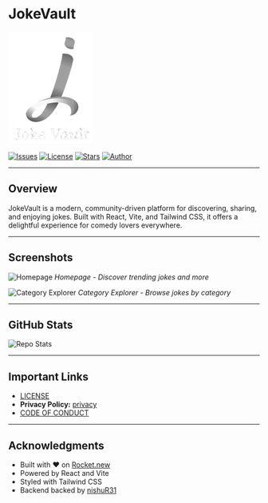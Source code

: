 # JokeVault

![JokeVault Logo](public/favicon.png)

[![Issues](https://img.shields.io/github/issues/nishuR31/jokevault)](https://github.com/nishuR31/jokevault/issues)
[![License](https://img.shields.io/github/license/nishuR31/jokevault)](LICENSE)
[![Stars](https://img.shields.io/github/stars/nishuR31/jokevault?style=social)](https://github.com/nishuR31/jokevault)
[![Author](https://img.shields.io/badge/author-nishuR31-blueviolet)](https://github.com/nishuR31)

---

## Overview

JokeVault is a modern, community-driven platform for discovering, sharing, and enjoying jokes. Built with React, Vite, and Tailwind CSS, it offers a delightful experience for comedy lovers everywhere.

---

## Screenshots

![Homepage](public/screenshots/homepage.png)
_Homepage - Discover trending jokes and more_

![Category Explorer](public/category-explorer.png)
_Category Explorer - Browse jokes by category_

---

## GitHub Stats

![Repo Stats](https://github-readme-stats.vercel.app/api/pin/?username=nishuR31&repo=jokevault&theme=midnight-purple&hide_border=true&bg_color=00000000)

---

## Important Links

- [LICENSE](LICENSE)
- **Privacy Policy:** [privacy](src/pages/homepage/components/Footer.jsx)
- [CODE OF CONDUCT](CODE_OF_CONDUCT.md)

---

## Acknowledgments

- Built with ❤️ on [Rocket.new](https://rocket.new)
- Powered by React and Vite
- Styled with Tailwind CSS
- Backend backed by [nishuR31](https://github.com/nishuR31)
